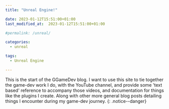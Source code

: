 ```yaml
---
title: "Unreal Engine!"

date: 2023-01-12T15:51:00+01:00
last_modified_at:  2023-01-12T15:51:00+01:00

#permalink: /unreal/

categories:
  - unreal

tags:
  - Unreal Engine

---
```


This is the start of the GGameDev blog.
I want to use this site to tie together the game-dev work I do, with the YouTube channel, 
and provide some 'text based' reference to accompany those videos, 
and documentation for things like the plugins I create. Along with other more general
blog posts detailing things I encounter during my game-dev journey.
{: .notice--danger}


[jekyll-docs]: https://jekyllrb.com/docs/home
[jekyll-gh]:   https://github.com/jekyll/jekyll
[jekyll-talk]: https://talk.jekyllrb.com/

